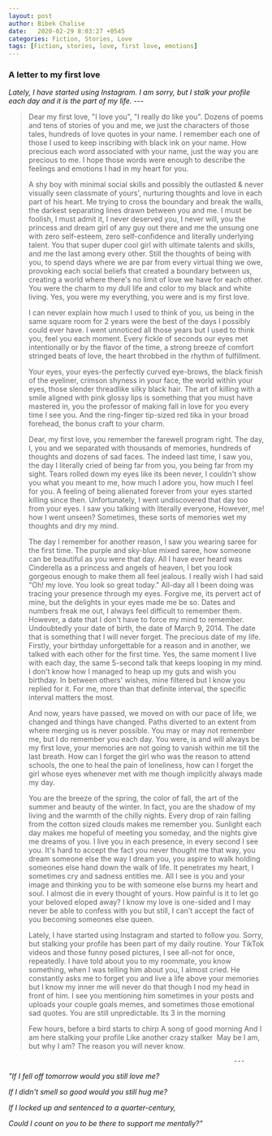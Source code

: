 ```yaml
---
layout: post
author: Bibek Chalise
date:   2020-02-29 8:03:27 +0545
categories: Fiction, Stories, Love
tags: [Fiction, stories, love, first love, emotions]
---
```

<h3>
A letter to my first love
</h3>


<i>
Lately, I have started using Instagram. I am sorry, but I stalk your profile each day and it is the part of my life.
</i>                                                       ---

<blockquote>
Dear my first love,
"I love you", "I really do like you". Dozens of poems and tens of stories of you and me, we just the characters of those tales, hundreds of love quotes in your name. I remember each one of those I used to keep inscribing with black ink on your name. How precious each word associated with your name, just the way you are precious to me. I hope those words were enough to describe the feelings and emotions I had in my heart for you.


A shy boy with minimal social skills and possibly the outlasted & never visually seen classmate of yours', nurturing thoughts and love in each part of his heart. Me trying to cross the boundary and break the walls, the darkest separating lines drawn between you and me. I must be foolish, I must admit it, I never deserved you, I never will, you the princess and dream girl of any guy out there and me the unsung one with zero self-esteem, zero self-confidence and literally underlying talent. You that super duper cool girl with ultimate talents and skills, and me the last among every other. Still the thoughts of being with you, to spend days where we are par from every virtual thing we owe, provoking each social beliefs that created a boundary between us, creating a world where there's no limit of love we have for each other. You were the charm to my dull life and color to my black and white living. Yes, you were my everything, you were and is my first love.


I can never explain how much I used to think of you, us being in the same square room for 2 years were the best of the days I possibly could ever have. I went unnoticed all those years but I used to think you, feel you each moment. Every fickle of seconds our eyes met intentionally or by the flavor of the time, a strong breeze of comfort stringed beats of love, the heart throbbed in the rhythm of fulfillment.


Your eyes, your eyes-the perfectly curved eye-brows, the black finish of the eyeliner, crimson shyness in your face, the world within your eyes, those slender threadlike silky black hair. The art of killing with a smile aligned with pink glossy lips is something that you must have mastered in, you the professor of making fall in love for you every time I see you. And the ring-finger tip-sized red tika in your broad forehead, the bonus craft to your charm.


Dear, my first love, you remember the farewell program right. The day, I, you and we separated with thousands of memories, hundreds of thoughts and dozens of sad faces. The indeed last time, I saw you, the day I literally cried of being far from you, you being far from my sight. Tears rolled down my eyes like its been never, I couldn't show you what you meant to me, how much I adore you, how much I feel for you. A feeling of being alienated forever from your eyes started killing since then. Unfortunately, I went undiscovered that day too from your eyes. I saw you talking with literally everyone, However, me! how I went unseen? Sometimes, these sorts of memories wet my thoughts and dry my mind.


The day I remember for another reason, I saw you wearing saree for the first time. The purple and sky-blue mixed saree, how someone can be beautiful as you were that day. All I have ever heard was Cinderella as a princess and angels of heaven, I bet you look gorgeous enough to make them all feel jealous. I really wish I had said "Oh! my love. You look so great today." All-day all I been doing was tracing your presence through my eyes. Forgive me, its pervert act of mine, but the delights in your eyes made me be so.
Dates and numbers freak me out, I always feel difficult to remember them. However, a date that I don't have to force my mind to remember. Undoubtedly your date of birth, the date of March 9, 2014. The date that is something that I will never forget. The precious date of my life. Firstly, your birthday unforgettable for a reason and in another, we talked with each other for the first time. Yes, the same moment I live with each day, the same 5-second talk that keeps looping in my mind. I don't know how I managed to heap up my guts and wish you birthday. In between others' wishes, mine filtered but I know you replied for it. For me, more than that definite interval, the specific interval matters the most.


And now, years have passed, we moved on with our pace of life, we changed and things have changed. Paths diverted to an extent from where merging us is never possible. You may or may not remember me, but I do remember you each day. You were, is and will always be my first love, your memories are not going to vanish within me till the last breath. How can I forget the girl who was the reason to attend schools, the one to heal the pain of loneliness, how can I forget the girl whose eyes whenever met with me though implicitly always made my day.


You are the breeze of the spring, the color of fall, the art of the summer and beauty of the winter. In fact, you are the shadow of my living and the warmth of the chilly nights. Every drop of rain falling from the cotton sized clouds makes me remember you. Sunlight each day makes me hopeful of meeting you someday, and the nights give me dreams of you. I live you in each presence, in every second I see you.
It's hard to accept the fact you never thought me that way, you dream someone else the way I dream you, you aspire to walk holding someones else hand down the walk of life. It penetrates my heart, I sometimes cry and sadness entitles me. All I see is you and your image and thinking you to be with someone else burns my heart and soul. I almost die in every thought of yours. How painful is it to let go your beloved eloped away? I know my love is one-sided and I may never be able to confess with you but still, I can't accept the fact of you becoming someones else queen.


Lately, I have started using Instagram and started to follow you. Sorry, but stalking your profile has been part of my daily routine. Your TikTok videos and those funny posed pictures, I see all-not for once, repeatedly. I have told about you to my roommate, you know something, when I was telling him about you, I almost cried. He constantly asks me to forget you and live a life above your memories but I know my inner me will never do that though I nod my head in front of him. I see you mentioning him sometimes in your posts and uploads your couple goals memes, and sometimes those emotional sad quotes. You are still unpredictable.
Its 3 in the morning


Few hours, before a bird starts to chirp
A song of good morning
And I am here stalking your profile
Like another crazy stalker 
May be I am, but why I am?
The reason you will never know.
</blockquote>


                                                                  ---
<i>
"If I fell off tomorrow would you still love me?


If I didn't smell so good would you still hug me?


If I locked up and sentenced to a quarter-century,


Could I count on you to be there to support me mentally?"
</i>